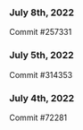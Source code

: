 ### July 8th, 2022

Commit #257331

### July 5th, 2022

Commit #314353


### July 4th, 2022

Commit #72281
